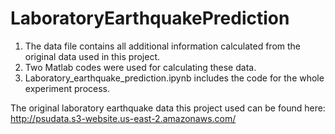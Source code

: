 # LaboratoryEarthquakePrediction
1. The data file contains all additional information calculated from the original data used in this project.
2. Two Matlab codes were used for calculating these data.
3. Laboratory_earthquake_prediction.ipynb includes the code for the whole experiment process.

The original laboratory earthquake data this project used can be found here: http://psudata.s3-website.us-east-2.amazonaws.com/
